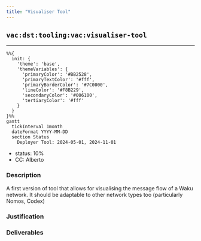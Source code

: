 ```yaml
---
title: "Visualiser Tool"
---
```

## `vac:dst:tooling:vac:visualiser-tool`
---

```mermaid
%%{ 
  init: { 
    'theme': 'base', 
    'themeVariables': { 
      'primaryColor': '#BB2528', 
      'primaryTextColor': '#fff', 
      'primaryBorderColor': '#7C0000', 
      'lineColor': '#F8B229', 
      'secondaryColor': '#006100', 
      'tertiaryColor': '#fff' 
    } 
  } 
}%%
gantt
  tickInterval 1month
  dateFormat YYYY-MM-DD 
  section Status
    Deployer Tool: 2024-05-01, 2024-11-01
```

- status: 10%
- CC: Alberto

### Description

A first version of tool that allows for visualising the message flow of a Waku network. It should be adaptable to other network types too (particularly Nomos, Codex)

### Justification

### Deliverables
